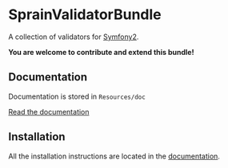 SprainValidatorBundle
=====================

A collection of validators for [Symfony2](http://symfony.com).

**You are welcome to contribute and extend this bundle!**


## Documentation

Documentation is stored in `Resources/doc`

[Read the documentation](Resources/doc/doc.md)

## Installation
All the installation instructions are located in the [documentation](Resources/doc/installation.md).



